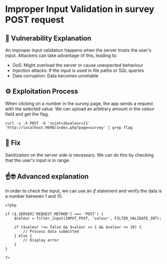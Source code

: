 # Improper Input Validation in survey POST request

## 📖 Vulnerability Explanation
An improper input validation happens when the server trusts the user's input. Attackers can take advantage of this, leading to:

- DoS: Might overload the server or cause unexpected behaviour
- Injection attacks: If the input is used in file paths or SQL queries
- Data corruption: Data becomes unreliable

## ⚙️ Exploitation Process
When clicking on a number in the survey page, the app sends a request with the selected value. We can upload an arbitrary amount in the _valeur_ field and get the flag.

```
curl -s -X POST -d 'sujet=2&valeur=11' 'http://localhost:9090/index.php?page=survey' | grep flag
```

## 🔧 Fix
Sanitization on the server side is necessary. We can do this by checking that the user's input is in range.

## ☝️🤓 Advanced explanation
In order to check the input, we can use an _if_ statement and verify the data is a number between 1 and 10. 

```
<?php

if ($_SERVER['REQUEST_METHOD'] === 'POST') {
    $valeur = filter_input(INPUT_POST, 'valeur', FILTER_VALIDATE_INT);

    if ($valeur !== false && $valeur >= 1 && $valeur <= 10) {
        // Process data submitted
    } else {
        // Display error
    }
}

?>
```